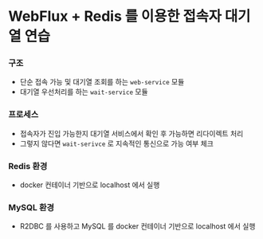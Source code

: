 # WebFlux + Redis 를 이용한 접속자 대기열 연습

### 구조
- 단순 접속 가능 및 대기열 조회를 하는 `web-service` 모듈
- 대기열 우선처리를 하는 `wait-service` 모듈

### 프로세스
- 접속자가 진입 가능한지 대기열 서비스에서 확인 후 가능하면 리다이렉트 처리
- 그렇지 않다면 `wait-serivce` 로 지속적인 통신으로 가능 여부 체크

### Redis 환경
- docker 컨테이너 기반으로 localhost 에서 실행

### MySQL 환경
- R2DBC 를 사용하고 MySQL 를 docker 컨테이너 기반으로 localhost 에서 실행
